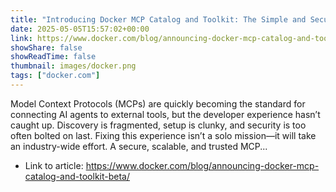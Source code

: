```yaml
---
title: "Introducing Docker MCP Catalog and Toolkit: The Simple and Secure Way to Power AI Agents with MCP"
date: 2025-05-05T15:57:02+00:00
link: https://www.docker.com/blog/announcing-docker-mcp-catalog-and-toolkit-beta/
showShare: false
showReadTime: false
thumbnail: images/docker.png
tags: ["docker.com"]
---
```

Model Context Protocols (MCPs) are quickly becoming the standard for connecting AI agents to external tools, but the developer experience hasn’t caught up. Discovery is fragmented, setup is clunky, and security is too often bolted on last. Fixing this experience isn’t a solo mission—it will take an industry-wide effort. A secure, scalable, and trusted MCP...

- Link to article: https://www.docker.com/blog/announcing-docker-mcp-catalog-and-toolkit-beta/